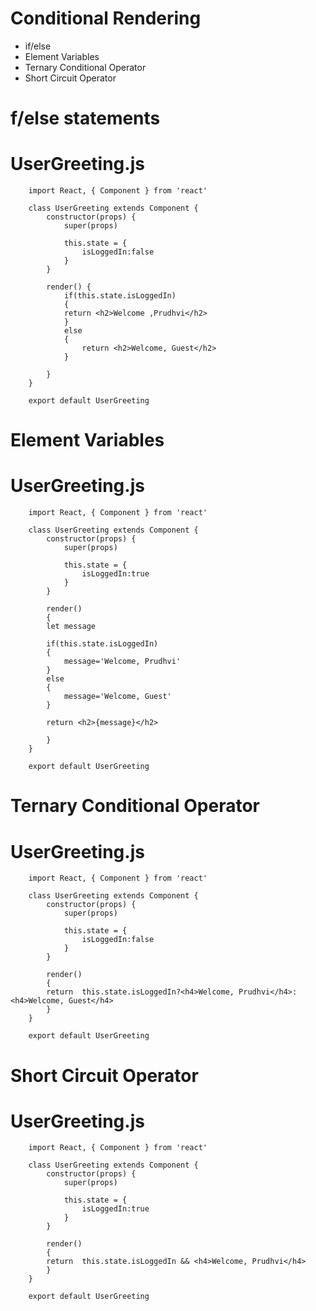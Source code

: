 # Conditional Rendering

* if/else
* Element Variables
* Ternary Conditional Operator
* Short Circuit Operator


# f/else statements

# UserGreeting.js

        import React, { Component } from 'react'

        class UserGreeting extends Component {
            constructor(props) {
                super(props)
            
                this.state = {
                    isLoggedIn:false
                }
            }
            
            render() {
                if(this.state.isLoggedIn)
                {
                return <h2>Welcome ,Prudhvi</h2> 
                }
                else
                {
                    return <h2>Welcome, Guest</h2>
                }
                
            }
        }

        export default UserGreeting


# Element Variables

# UserGreeting.js

        import React, { Component } from 'react'

        class UserGreeting extends Component {
            constructor(props) {
                super(props)
            
                this.state = {
                    isLoggedIn:true
                }
            }
            
            render() 
            {
            let message

            if(this.state.isLoggedIn)
            {
                message='Welcome, Prudhvi'
            }
            else
            {
                message='Welcome, Guest'
            }

            return <h2>{message}</h2>
                
            }
        }

        export default UserGreeting

# Ternary Conditional Operator

# UserGreeting.js

        import React, { Component } from 'react'

        class UserGreeting extends Component {
            constructor(props) {
                super(props)
            
                this.state = {
                    isLoggedIn:false
                }
            }
            
            render() 
            {
            return  this.state.isLoggedIn?<h4>Welcome, Prudhvi</h4>:<h4>Welcome, Guest</h4>
            }
        }

        export default UserGreeting


# Short Circuit Operator

# UserGreeting.js

        import React, { Component } from 'react'

        class UserGreeting extends Component {
            constructor(props) {
                super(props)
            
                this.state = {
                    isLoggedIn:true
                }
            }
            
            render() 
            {
            return  this.state.isLoggedIn && <h4>Welcome, Prudhvi</h4>
            }
        }

        export default UserGreeting

